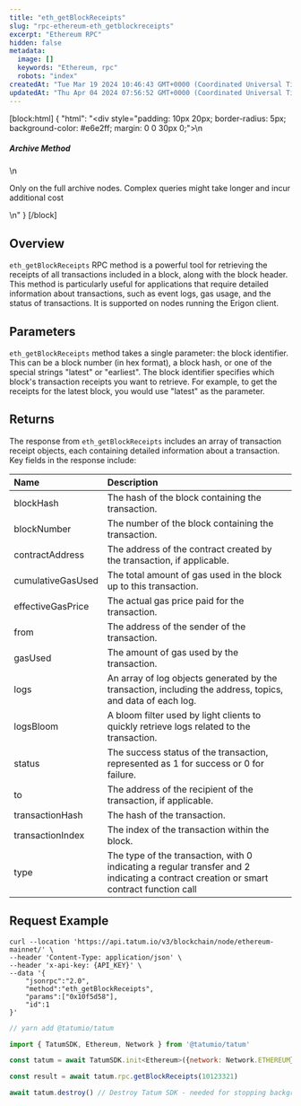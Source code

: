 ```yaml
---
title: "eth_getBlockReceipts"
slug: "rpc-ethereum-eth_getblockreceipts"
excerpt: "Ethereum RPC"
hidden: false
metadata: 
  image: []
  keywords: "Ethereum, rpc"
  robots: "index"
createdAt: "Tue Mar 19 2024 10:46:43 GMT+0000 (Coordinated Universal Time)"
updatedAt: "Thu Apr 04 2024 07:56:52 GMT+0000 (Coordinated Universal Time)"
---
```

[block:html]
{
  "html": "<div style=\"padding: 10px 20px; border-radius: 5px; background-color: #e6e2ff; margin: 0 0 30px 0;\">\n  <h5>Archive Method</h5>\n  <p>Only on the full archive nodes. Complex queries might take longer and incur additional cost</p>\n</div>"
}
[/block]


## Overview

`eth_getBlockReceipts` RPC method is a powerful tool for retrieving the receipts of all transactions included in a block, along with the block header. This method is particularly useful for applications that require detailed information about transactions, such as event logs, gas usage, and the status of transactions. It is supported on nodes running the Erigon client.

## Parameters

 `eth_getBlockReceipts` method takes a single parameter: the block identifier. This can be a block number (in hex format), a block hash, or one of the special strings "latest" or "earliest". The block identifier specifies which block's transaction receipts you want to retrieve. For example, to get the receipts for the latest block, you would use "latest" as the parameter.

## Returns

The response from `eth_getBlockReceipts` includes an array of transaction receipt objects, each containing detailed information about a transaction. Key fields in the response include:

| Name              | Description                                                                                                                            |
| :---------------- | :------------------------------------------------------------------------------------------------------------------------------------- |
| blockHash         | The hash of the block containing the transaction.                                                                                      |
| blockNumber       | The number of the block containing the transaction.                                                                                    |
| contractAddress   | The address of the contract created by the transaction, if applicable.                                                                 |
| cumulativeGasUsed | The total amount of gas used in the block up to this transaction.                                                                      |
| effectiveGasPrice | The actual gas price paid for the transaction.                                                                                         |
| from              | The address of the sender of the transaction.                                                                                          |
| gasUsed           | The amount of gas used by the transaction.                                                                                             |
| logs              | An array of log objects generated by the transaction, including the address, topics, and data of each log.                             |
| logsBloom         | A bloom filter used by light clients to quickly retrieve logs related to the transaction.                                              |
| status            | The success status of the transaction, represented as 1 for success or 0 for failure.                                                  |
| to                | The address of the recipient of the transaction, if applicable.                                                                        |
| transactionHash   | The hash of the transaction.                                                                                                           |
| transactionIndex  | The index of the transaction within the block.                                                                                         |
| type              | The type of the transaction, with 0 indicating a regular transfer and 2 indicating a contract creation or smart contract function call |

## Request Example

```curl
curl --location 'https://api.tatum.io/v3/blockchain/node/ethereum-mainnet/' \
--header 'Content-Type: application/json' \
--header 'x-api-key: {API_KEY}' \
--data '{
    "jsonrpc":"2.0",
    "method":"eth_getBlockReceipts",
    "params":["0x10f5d58"],
    "id":1
}'
```
```javascript JS SDK
// yarn add @tatumio/tatum

import { TatumSDK, Ethereum, Network } from '@tatumio/tatum'

const tatum = await TatumSDK.init<Ethereum>({network: Network.ETHEREUM})

const result = await tatum.rpc.getBlockReceipts(10123321)

await tatum.destroy() // Destroy Tatum SDK - needed for stopping background jobs
```
